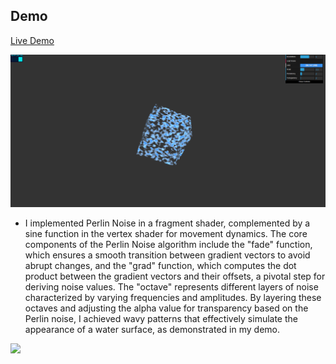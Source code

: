 ## Demo
[Live Demo](https://danielzhong.github.io/hw00-intro-base/)   

![](Demo.png)

* I implemented Perlin Noise in a fragment shader, complemented by a sine function in the vertex shader for movement dynamics. The core components of the Perlin Noise algorithm include the "fade" function, which ensures a smooth transition between gradient vectors to avoid abrupt changes, and the "grad" function, which computes the dot product between the gradient vectors and their offsets, a pivotal step for deriving noise values. The "octave" represents different layers of noise characterized by varying frequencies and amplitudes. By layering these octaves and adjusting the alpha value for transparency based on the Perlin noise, I achieved wavy patterns that effectively simulate the appearance of a water surface, as demonstrated in my demo.

![](Demo.gif)